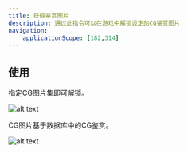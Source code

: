 ```yaml
---
title: 获得鉴赏图片
description: 通过此指令可以在游戏中解锁设定的CG鉴赏图片
navigation:
    applicationScope: [182,314]
---
```


## 使用

指定CG图片集即可解锁。

![alt text](https://cdn.gcw.wiki.wiki/gcw/image/zh_hans/commands/gameprogress/gaincg/image.png)

CG图片基于数据库中的CG鉴赏。

![alt text](https://cdn.gcw.wiki.wiki/gcw/image/zh_hans/commands/gameprogress/gaincg/image-1.png)
